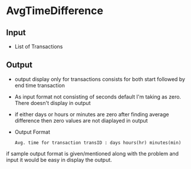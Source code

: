 # AvgTimeDifference

## Input

  - List of Transactions

## Output

  - output display only for transactions consists for both start followed by end time transaction
  - As input format not consisting of seconds default I'm taking as zero. There doesn't display in output
  - if either days or hours or minutes are zero after finding average difference 
    then zero values are not diaplayed in output
  - Output Format
        
        Avg. time for transaction transID : days hours(hr) minutes(min)


  if sample output format is given/mentioned along with the problem and input it would be easy in display the output.
